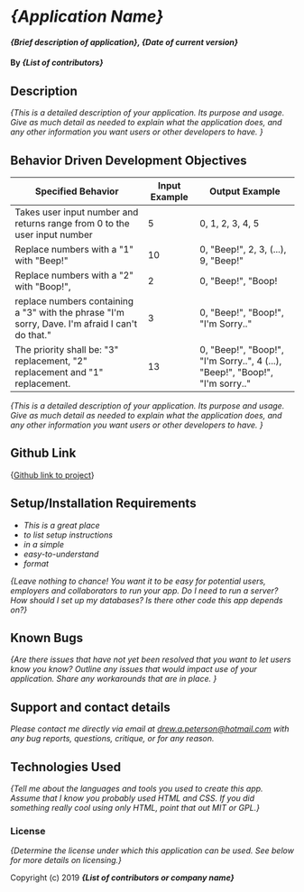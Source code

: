 # _{Application Name}_

#### _{Brief description of application}, {Date of current version}_

#### By _**{List of contributors}**_

## Description

_{This is a detailed description of your application. Its purpose and usage.  Give as much detail as needed to explain what the application does, and any other information you want users or other developers to have. }_

## Behavior Driven Development Objectives


| Specified Behavior | Input Example | Output Example |
| - | - | - |
| Takes user input number and returns range from 0 to the user input number | 5 | 0, 1, 2, 3, 4, 5 |
| Replace numbers with a "1" with "Beep!"| 10 | 0, "Beep!", 2, 3, (...), 9, "Beep!" |
| Replace numbers with a "2" with "Boop!", | 2 | 0, "Beep!", "Boop!|
| replace numbers containing a "3" with the phrase "I'm sorry, Dave.  I'm afraid I can't do that." | 3 | 0, "Beep!", "Boop!", "I'm Sorry.."|
| The priority shall be: "3" replacement, "2" replacement and "1" replacement. | 13 | 0, "Beep!", "Boop!", "I'm Sorry..", 4 (...), "Beep!", "Boop!", "I'm sorry.." |

_{This is a detailed description of your application. Its purpose and usage.  Give as much detail as needed to explain what the application does, and any other information you want users or other developers to have. }_

## Github Link
{[Github link to project](https://drewapeterson7671.github.io/week-1-code-review/index.html)}

## Setup/Installation Requirements

* _This is a great place_
* _to list setup instructions_
* _in a simple_
* _easy-to-understand_
* _format_

_{Leave nothing to chance! You want it to be easy for potential users, employers and collaborators to run your app. Do I need to run a server? How should I set up my databases? Is there other code this app depends on?}_

## Known Bugs

_{Are there issues that have not yet been resolved that you want to let users know you know?  Outline any issues that would impact use of your application.  Share any workarounds that are in place. }_

## Support and contact details

_Please contact me directly via email at drew.a.peterson@hotmail.com with any bug reports, questions, critique, or for any reason._

## Technologies Used

_{Tell me about the languages and tools you used to create this app. Assume that I know you probably used HTML and CSS. If you did something really cool using only HTML, point that out MIT or GPL.}_

### License

*{Determine the license under which this application can be used.  See below for more details on licensing.}*



Copyright (c) 2019 **_{List of contributors or company name}_**
